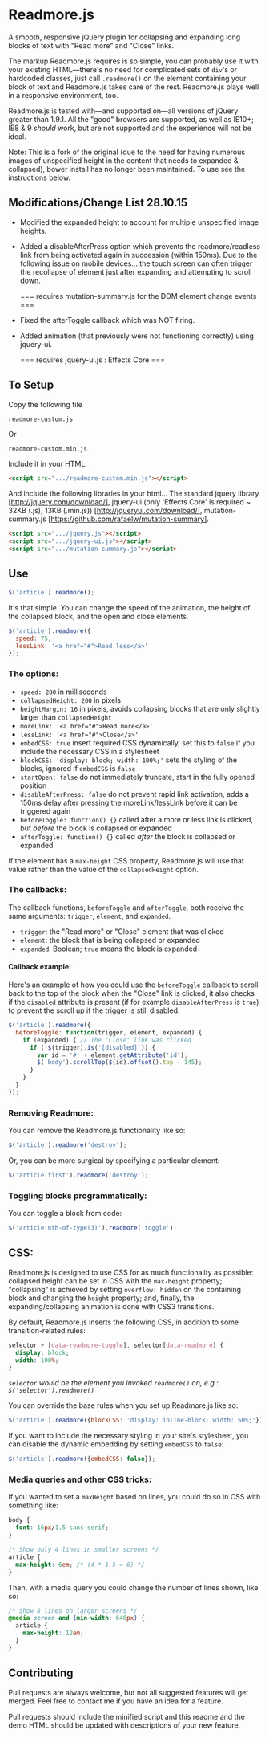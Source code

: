 # Readmore.js

A smooth, responsive jQuery plugin for collapsing and expanding long blocks of text with "Read more" and "Close" links.

The markup Readmore.js requires is so simple, you can probably use it with your existing HTML—there's no need for complicated sets of `div`'s or hardcoded classes, just call `.readmore()` on the element containing your block of text and Readmore.js takes care of the rest. Readmore.js plays well in a responsive environment, too.

Readmore.js is tested with—and supported on—all versions of jQuery greater than 1.9.1. All the "good" browsers are supported, as well as IE10+; IE8 & 9 _should_ work, but are not supported and the experience will not be ideal.

Note: This is a fork of the original (due to the need for having numerous images of unspecified height in the content that needs to expanded & collapsed), bower install has no longer been maintained. To use see the instructions below.

## Modifications/Change List 28.10.15
- Modified the expanded height to account for multiple unspecified image heights.
- Added a disableAfterPress option which prevents the readmore/readless link from being activated
  again in succession (within 150ms). Due to the following issue on mobile devices... the touch
  screen can often trigger the recollapse of element just after expanding and attempting to
  scroll down.

  === requires mutation-summary.js for the DOM element change events ===
- Fixed the afterToggle callback which was NOT firing.
- Added animation (that previously were not functioning correctly) using jquery-ui.

  === requires jquery-ui.js : Effects Core ===


## To Setup

Copy the following file
```
readmore-custom.js
```
Or
```
readmore-custom.min.js
```

Include it in your HTML:

```html
<script src=".../readmore-custom.min.js"></script>
```
And include the following libraries in your html...
The standard jquery library [http://jquery.com/download/], jquery-ui (only 'Effects Core' is required ~ 32KB (.js), 13KB (.min.js)) [http://jqueryui.com/download/], mutation-summary.js [https://github.com/rafaelw/mutation-summary].
```html
<script src=".../jquery.js"></script>
<script src=".../jquery-ui.js"></script>
<script src=".../mutation-summary.js"></script>
```

## Use

```javascript
$('article').readmore();
```

It's that simple. You can change the speed of the animation, the height of the collapsed block, and the open and close elements.

```javascript
$('article').readmore({
  speed: 75,
  lessLink: '<a href="#">Read less</a>'
});
```

### The options:

* `speed: 200` in milliseconds
* `collapsedHeight: 200` in pixels
* `heightMargin: 16` in pixels, avoids collapsing blocks that are only slightly larger than `collapsedHeight`
* `moreLink: '<a href="#">Read more</a>'`
* `lessLink: '<a href="#">Close</a>'`
* `embedCSS: true` insert required CSS dynamically, set this to `false` if you include the necessary CSS in a stylesheet
* `blockCSS: 'display: block; width: 100%;'` sets the styling of the blocks, ignored if `embedCSS` is `false`
* `startOpen: false` do not immediately truncate, start in the fully opened position
* `disableAfterPress: false` do not prevent rapid link activation, adds a 150ms delay after pressing the moreLink/lessLink before it can be triggered again
* `beforeToggle: function() {}` called after a more or less link is clicked, but *before* the block is collapsed or expanded
* `afterToggle: function() {}` called *after* the block is collapsed or expanded

If the element has a `max-height` CSS property, Readmore.js will use that value rather than the value of the `collapsedHeight` option.

### The callbacks:

The callback functions, `beforeToggle` and `afterToggle`, both receive the same arguments: `trigger`, `element`, and `expanded`.

* `trigger`: the "Read more" or "Close" element that was clicked
* `element`: the block that is being collapsed or expanded
* `expanded`: Boolean; `true` means the block is expanded

#### Callback example:

Here's an example of how you could use the `beforeToggle` callback to scroll back to the top of the block when the "Close" link is clicked, it also checks if the `disabled` attribute is present (if for example `disableAfterPress` is `true`) to prevent the scroll up if the trigger is still disabled.

```javascript
$('article').readmore({
  beforeToggle: function(trigger, element, expanded) {
    if (expanded) { // The "Close" link was clicked
      if (!$(trigger).is('[disabled]')) {
        var id = '#' + element.getAttribute('id');
        $('body').scrollTop($(id).offset().top - 145);
      }
    }
  }
});
```

### Removing Readmore:

You can remove the Readmore.js functionality like so:

```javascript
$('article').readmore('destroy');
```

Or, you can be more surgical by specifying a particular element:

```javascript
$('article:first').readmore('destroy');
```

### Toggling blocks programmatically:

You can toggle a block from code:

```javascript
$('article:nth-of-type(3)').readmore('toggle');
```


## CSS:

Readmore.js is designed to use CSS for as much functionality as possible: collapsed height can be set in CSS with the `max-height` property; "collapsing" is achieved by setting `overflow: hidden` on the containing block and changing the `height` property; and, finally, the expanding/collapsing animation is done with CSS3 transitions.

By default, Readmore.js inserts the following CSS, in addition to some transition-related rules:

```css
selector + [data-readmore-toggle], selector[data-readmore] {
  display: block;
  width: 100%;
}
```

_`selector` would be the element you invoked `readmore()` on, e.g.: `$('selector').readmore()`_

You can override the base rules when you set up Readmore.js like so:

```javascript
$('article').readmore({blockCSS: 'display: inline-block; width: 50%;'});
```

If you want to include the necessary styling in your site's stylesheet, you can disable the dynamic embedding by setting `embedCSS` to `false`:

```javascript
$('article').readmore({embedCSS: false});
```

### Media queries and other CSS tricks:

If you wanted to set a `maxHeight` based on lines, you could do so in CSS with something like:

```css
body {
  font: 16px/1.5 sans-serif;
}

/* Show only 4 lines in smaller screens */
article {
  max-height: 6em; /* (4 * 1.5 = 6) */
}
```

Then, with a media query you could change the number of lines shown, like so:

```css
/* Show 8 lines on larger screens */
@media screen and (min-width: 640px) {
  article {
    max-height: 12em;
  }
}
```


## Contributing

Pull requests are always welcome, but not all suggested features will get merged. Feel free to contact me if you have an idea for a feature.

Pull requests should include the minified script and this readme and the demo HTML should be updated with descriptions of your new feature.
